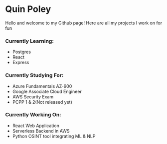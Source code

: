# Quin Poley
  Hello and welcome to my Github page! Here are all my projects I work on for fun
<!--
**QuinPoley/QuinPoley** is a ✨ _special_ ✨ repository because its `README.md` (this file) appears on your GitHub profile.
-->
### Currently Learning:
  * Postgres
  * React
  * Express
### Currently Studying For:
  * Azure Fundamentals AZ-900
  * Google Associate Cloud Engineer
  * AWS Security Exam
  * PCPP 1 & 2(Not released yet)
### Currently Working On:
  * React Web Application
  * Serverless Backend in AWS
  * Python OSINT tool integrating ML & NLP


